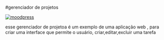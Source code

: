 
#gerenciador de projetos 

[![moodpress](https://img.shields.io/badge/website-000000?style=for-the-badge&logo=About.me&logoColor=white)](https://gerenciamento-de-projetos.netlify.app)

esse gerenciador de projetoa é um exemplo de uma aplicação web , para criar uma interface que permite o usuário, criar,editar,excluir uma tarefa

